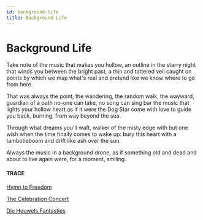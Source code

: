 ```yaml
---
id: background-life
title: Background Life  
---
```


# Background Life

Take note 
of the music that makes
you hollow, an outline 
in the starry night
that winds you between 
the bright past,
a thin and tattered veil
caught on points by which we map
what's real and pretend
like we know where to go from 
here.

That was always the point, 
the wandering, the random walk, 
the wayward,
guardian of a path no-one can take,
no song can sing 
bar the music that lights 
your hollow heart
as if it were the Dog Star 
come with love
to guide you back, burning,
from way beyond the sea.

Through what dreams you'll waft,
walker of the misty edge 
with but one wish
when the time finally comes 
to wake up:
bury this heart with a tambotieboom
and drift like ash over the sun.

Always the music 
in a background drone,
as if something old and dead 
and about to live again
were, for a moment,
smiling.


#### TRACE

[Hymn to Freedom](https://www.youtube.com/watch?v=tCrrZ1NnCuM "Oscar Peterson")

[The Celebration Concert](https://www.youtube.com/watch?v=IInG5nY_wrU "Bernstein in Berlin with Beethoven")

[Die Heuwels Fantasties](https://www.youtube.com/watch?v=0uo2lE-yGYc "Klein Tambotieboom")
